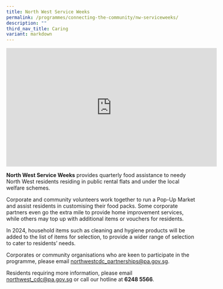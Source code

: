 ```yaml
---
title: North West Service Weeks
permalink: /programmes/connecting-the-community/nw-serviceweeks/
description: ""
third_nav_title: Caring
variant: markdown
---
```

<iframe allowfullscreen="" allow="accelerometer; autoplay; clipboard-write; encrypted-media; gyroscope; picture-in-picture; web-share" frameborder="0" title="YouTube video player" src="https://www.youtube.com/embed/WwivlWlmdJw?si=f6luapNkSvRieIlu" height="315" width="560"></iframe>

**North West Service Weeks** provides quarterly food assistance to needy North West residents residing in public rental flats and under the local welfare schemes.

Corporate and community volunteers work together to run a Pop-Up Market and assist residents in customising their food packs. Some corporate partners even go the extra mile to provide home improvement services, while others may top up with additional items or vouchers for residents.

 
In 2024, household items such as cleaning and hygiene products will be added to the list of items for selection, to provide a wider range of selection to cater to residents’ needs.

Corporates or community organisations who are keen to participate in the programme, please email northwestcdc_partnerships@pa.gov.sg.

Residents requiring more information, please email northwest_cdc@pa.gov.sg or call our hotline at **6248 5566**.